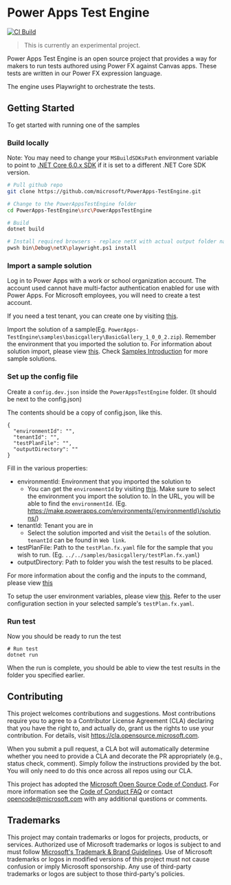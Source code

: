 # Power Apps Test Engine

[![CI Build](https://github.com/microsoft/PowerApps-TestEngine/actions/workflows/build-test.yml/badge.svg)](https://github.com/microsoft/PowerApps-TestEngine/actions/workflows/build-test.yml)
> This is currently an experimental project.

Power Apps Test Engine is an open source project that provides a way for makers to run tests authored using Power FX against Canvas apps. These tests are written in our Power FX expression language.

The engine uses Playwright to orchestrate the tests.

## Getting Started

To get started with running one of the samples

### Build locally

Note: You may need to change your `MSBuildSDKsPath` environment variable to point to [.NET Core 6.0.x SDK](https://dotnet.microsoft.com/en-us/download/dotnet/6.0) if it is set to a different .NET Core SDK version.

```bash
# Pull github repo
git clone https://github.com/microsoft/PowerApps-TestEngine.git

# Change to the PowerAppsTestEngine folder
cd PowerApps-TestEngine\src\PowerAppsTestEngine

# Build
dotnet build

# Install required browsers - replace netX with actual output folder name, eg. net6.0.
pwsh bin\Debug\netX\playwright.ps1 install
```

### Import a sample solution

Log in to Power Apps with a work or school organization account. The account used cannot have multi-factor authentication enabled for use with Power Apps. For Microsoft employees, you will need to create a test account.

If you need a test tenant, you can create one by visiting [this](https://cdx.transform.microsoft.com/my-tenants).

Import the solution of a sample(Eg. `PowerApps-TestEngine\samples\basicgallery\BasicGallery_1_0_0_2.zip`). Remember the environment that you imported the solution to. For information about solution import, please view [this](https://docs.microsoft.com/en-us/power-apps/maker/data-platform/import-update-export-solutions). Check [Samples Introduction](https://github.com/microsoft/PowerApps-TestEngine/blob/main/samples/SamplesIntroduction.md) for more sample solutions.

### Set up the config file

Create a `config.dev.json` inside the `PowerAppsTestEngine` folder. (It should be next to the config.json)

The contents should be a copy of config.json, like this.
```
{
  "environmentId": "",
  "tenantId": "",
  "testPlanFile": "",
  "outputDirectory": ""
}
```

Fill in the various properties:

- environmentId: Environment that you imported the solution to
  - You can get the `environmentId` by visiting [this](https://make.powerapps.com/). Make sure to select the environment you import the solution to. In the URL, you will be able to find the `environmentId`. (Eg. https://make.powerapps.com/environments/{environmentId}/solutions/)
- tenantId: Tenant you are in
  - Select the solution imported and visit the `Details` of the solution. `tenantId` can be found in `Web link`.
- testPlanFile: Path to the `testPlan.fx.yaml` file for the sample that you wish to run. (Eg. `../../samples/basicgallery/testPlan.fx.yaml`)
- outputDirectory: Path to folder you wish the test results to be placed.

For more information about the config and the inputs to the command, please view [this](https://github.com/microsoft/PowerApps-TestEngine/blob/main/docs/CommandInput.md)

To setup the user environment variables, please view [this](https://github.com/microsoft/PowerApps-TestEngine/blob/main/docs/Yaml/Users.md). Refer to the user configuration section in your selected sample's `testPlan.fx.yaml`.

### Run test

Now you should be ready to run the test
```
# Run test
dotnet run
```

When the run is complete, you should be able to view the test results in the folder you specified earlier.

## Contributing

This project welcomes contributions and suggestions.  Most contributions require you to agree to a
Contributor License Agreement (CLA) declaring that you have the right to, and actually do, grant us
the rights to use your contribution. For details, visit https://cla.opensource.microsoft.com.

When you submit a pull request, a CLA bot will automatically determine whether you need to provide
a CLA and decorate the PR appropriately (e.g., status check, comment). Simply follow the instructions
provided by the bot. You will only need to do this once across all repos using our CLA.

This project has adopted the [Microsoft Open Source Code of Conduct](https://opensource.microsoft.com/codeofconduct/).
For more information see the [Code of Conduct FAQ](https://opensource.microsoft.com/codeofconduct/faq/) or
contact [opencode@microsoft.com](mailto:opencode@microsoft.com) with any additional questions or comments.

## Trademarks

This project may contain trademarks or logos for projects, products, or services. Authorized use of Microsoft 
trademarks or logos is subject to and must follow 
[Microsoft's Trademark & Brand Guidelines](https://www.microsoft.com/en-us/legal/intellectualproperty/trademarks/usage/general).
Use of Microsoft trademarks or logos in modified versions of this project must not cause confusion or imply Microsoft sponsorship.
Any use of third-party trademarks or logos are subject to those third-party's policies.
